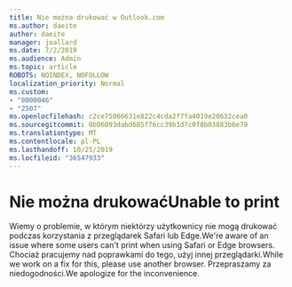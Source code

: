 ```yaml
---
title: Nie można drukować w Outlook.com
ms.author: daeite
author: daeite
manager: joallard
ms.date: 7/2/2019
ms.audience: Admin
ms.topic: article
ROBOTS: NOINDEX, NOFOLLOW
localization_priority: Normal
ms.custom:
- "8000046"
- "2507"
ms.openlocfilehash: c2ce75066631e822c4cda2f7fa4019e20632cea0
ms.sourcegitcommit: 0b06093dabd685f76cc39b1d7c0f8b03883b6e79
ms.translationtype: MT
ms.contentlocale: pl-PL
ms.lasthandoff: 10/25/2019
ms.locfileid: "36547933"
---
```

# <a name="unable-to-print"></a><span data-ttu-id="58181-102">Nie można drukować</span><span class="sxs-lookup"><span data-stu-id="58181-102">Unable to print</span></span>

<span data-ttu-id="58181-103">Wiemy o problemie, w którym niektórzy użytkownicy nie mogą drukować podczas korzystania z przeglądarek Safari lub Edge.</span><span class="sxs-lookup"><span data-stu-id="58181-103">We're aware of an issue where some users can't print when using Safari or Edge browsers.</span></span> <span data-ttu-id="58181-104">Chociaż pracujemy nad poprawkami do tego, użyj innej przeglądarki.</span><span class="sxs-lookup"><span data-stu-id="58181-104">While we work on a fix for this, please use another browser.</span></span> <span data-ttu-id="58181-105">Przepraszamy za niedogodności.</span><span class="sxs-lookup"><span data-stu-id="58181-105">We apologize for the inconvenience.</span></span>